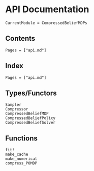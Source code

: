 # API Documentation

```@meta
CurrentModule = CompressedBeliefMDPs
```

## Contents

```@contents
Pages = ["api.md"]
```

## Index

```@index
Pages = ["api.md"]
```

## Types/Functors

```@docs
Sampler
Compressor
CompressedBeliefMDP
CompressedBeliefPolicy
CompressedBeliefSolver
```

## Functions

```@docs
fit!
make_cache
make_numerical
compress_POMDP
```

